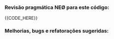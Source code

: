 ### Revisão pragmática NEØ para este código:

{{CODE_HERE}}

### Melhorias, bugs e refatorações sugeridas:
